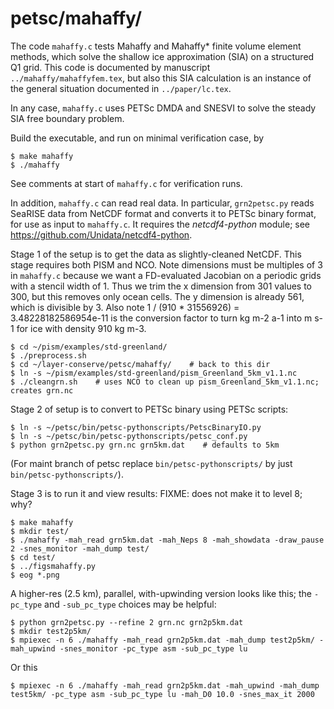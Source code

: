 petsc/mahaffy/
==============

The code `mahaffy.c` tests Mahaffy and Mahaffy* finite volume element methods,
which solve the shallow ice approximation (SIA) on a structured Q1 grid.  This
code is documented by manuscript `../mahaffy/mahaffyfem.tex`, but also this SIA
calculation is an instance of the general situation documented in
`../paper/lc.tex`.

In any case, `mahaffy.c` uses PETSc DMDA and SNESVI to solve the steady SIA free
boundary problem.

Build the executable, and run on minimal verification case, by

    $ make mahaffy
    $ ./mahaffy

See comments at start of `mahaffy.c` for verification runs.

In addition, `mahaffy.c` can read real data.  In particular, `grn2petsc.py`
reads SeaRISE data from NetCDF format and converts it to PETSc binary format,
for use as input to `mahaffy.c`.  It requires the _netcdf4-python_ module; see
https://github.com/Unidata/netcdf4-python.

Stage 1 of the setup is to get the data as slightly-cleaned NetCDF.  This stage
requires both PISM and NCO.  Note dimensions must be multiples of 3 in
`mahaffy.c` because we want a FD-evaluated Jacobian on a periodic grids with
a stencil width of 1.  Thus we trim the x dimension from 301 values to 300,
but this removes only ocean cells.  The y dimension is already 561, which is
divisible by 3.  Also note 1 / (910 * 31556926) = 3.48228182586954e-11
is the conversion factor to turn  kg m-2 a-1  into  m s-1  for ice with
density 910 kg m-3.

    $ cd ~/pism/examples/std-greenland/
    $ ./preprocess.sh
    $ cd ~/layer-conserve/petsc/mahaffy/    # back to this dir
    $ ln -s ~/pism/examples/std-greenland/pism_Greenland_5km_v1.1.nc
    $ ./cleangrn.sh    # uses NCO to clean up pism_Greenland_5km_v1.1.nc; creates grn.nc

Stage 2 of setup is to convert to PETSc binary using PETSc scripts:

    $ ln -s ~/petsc/bin/petsc-pythonscripts/PetscBinaryIO.py
    $ ln -s ~/petsc/bin/petsc-pythonscripts/petsc_conf.py
    $ python grn2petsc.py grn.nc grn5km.dat    # defaults to 5km

(For maint branch of petsc replace `bin/petsc-pythonscripts/` by just
`bin/petsc-pythonscripts/`).

Stage 3 is to run it and view results:  FIXME: does not make it to level 8; why?

    $ make mahaffy
    $ mkdir test/
    $ ./mahaffy -mah_read grn5km.dat -mah_Neps 8 -mah_showdata -draw_pause 2 -snes_monitor -mah_dump test/
    $ cd test/
    $ ../figsmahaffy.py
    $ eog *.png

A higher-res (2.5 km), parallel, with-upwinding version looks like this; the `-pc_type` and
`-sub_pc_type` choices may be helpful:

    $ python grn2petsc.py --refine 2 grn.nc grn2p5km.dat
    $ mkdir test2p5km/
    $ mpiexec -n 6 ./mahaffy -mah_read grn2p5km.dat -mah_dump test2p5km/ -mah_upwind -snes_monitor -pc_type asm -sub_pc_type lu

Or this

    $ mpiexec -n 6 ./mahaffy -mah_read grn2p5km.dat -mah_upwind -mah_dump test5km/ -pc_type asm -sub_pc_type lu -mah_D0 10.0 -snes_max_it 2000
